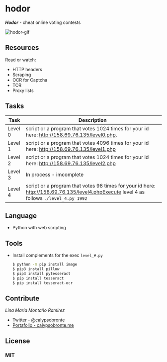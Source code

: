 # hodor
***Hodor*** - cheat online voting contests

![hodor-gif][]

## Resources
Read or watch:

- HTTP headers
- Scraping
- OCR for Captcha
- TOR
- Proxy lists

## Tasks

|    Task    | Description                                                                                     |
| ---------- | ----------------------------------------------------------------------------------------------- |
|  Level 0   | script or a program that votes 1024 times for your id here: http://158.69.76.135/level0.php.    |
|  Level 1   | script or a program that votes 4096 times for your id here: http://158.69.76.135/level1.php     |
|  Level 2   | script or a program that votes 1024 times for your id here: http://158.69.76.135/level2.php     |
|  Level 3   | In process - imcomplete    |
|  Level 4   | script or a program that votes 98 times for your id here: http://158.69.76.135/level4.phpExecute level 4 as follows `./level_4.py 1992`|

## Language

- Python with web scripting

## Tools
- Install complements for the exec `level_#.py`
    ```bash
    $ python -m pip install image
    $ pip3 install pillow
    $ pip3 install pytesseract
    $ pip install tesseract
    $ pip install tesseract-ocr
    ```

## Contribute
*Lina Maria Montaño Ramirez* 
- [Twitter - @calypsobronte]
- [Portafolio - calypsobronte.me]

## License
### MIT

<!-- links -->
[hodor-gif]: https://s3.amazonaws.com/intranet-projects-files/holbertonschool-higher-level_programming+/261/giphy_hodor.gif
[Twitter - @calypsobronte]: https://twitter.com/calypsobronte
[Portafolio - calypsobronte.me]: https://calypsobronte.me/
